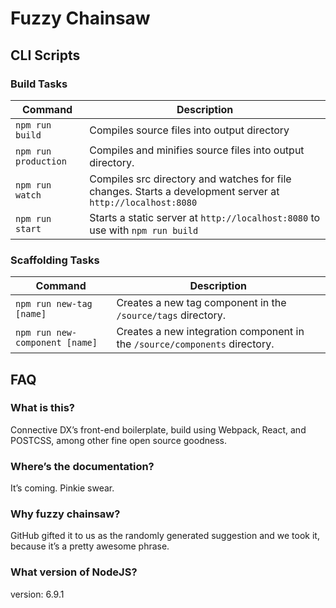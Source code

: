 # Fuzzy Chainsaw

## CLI Scripts

### Build Tasks

Command | Description
--- | ---
`npm run build` | Compiles source files into output directory
`npm run production` | Compiles and minifies source files into output directory.
`npm run watch` | Compiles src directory and watches for file changes. Starts a development server at `http://localhost:8080`
`npm run start` | Starts a static server at `http://localhost:8080` to use with `npm run build`

### Scaffolding Tasks

Command | Description
--- | ---
`npm run new-tag [name]` | Creates a new tag component in the `/source/tags` directory.
`npm run new-component [name]` | Creates a new integration component in the `/source/components` directory.


## FAQ

### What is this?

Connective DX’s front-end boilerplate, build using Webpack, React, and POSTCSS, among other fine open source goodness.

### Where’s the documentation?

It’s coming. Pinkie swear.

### Why fuzzy chainsaw?

GitHub gifted it to us as the randomly generated suggestion and we took it, because it’s a pretty awesome phrase.

### What version of NodeJS?
version: 6.9.1
